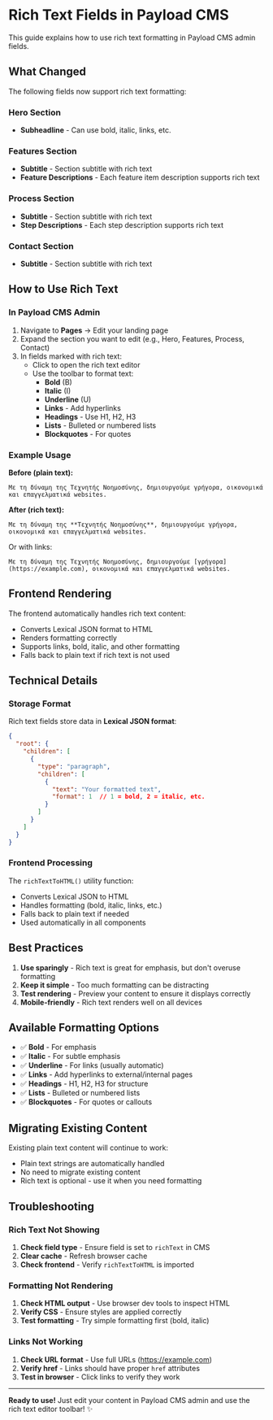 # Rich Text Fields in Payload CMS

This guide explains how to use rich text formatting in Payload CMS admin fields.

## What Changed

The following fields now support rich text formatting:

### Hero Section
- **Subheadline** - Can use bold, italic, links, etc.

### Features Section
- **Subtitle** - Section subtitle with rich text
- **Feature Descriptions** - Each feature item description supports rich text

### Process Section
- **Subtitle** - Section subtitle with rich text
- **Step Descriptions** - Each step description supports rich text

### Contact Section
- **Subtitle** - Section subtitle with rich text

## How to Use Rich Text

### In Payload CMS Admin

1. Navigate to **Pages** → Edit your landing page
2. Expand the section you want to edit (e.g., Hero, Features, Process, Contact)
3. In fields marked with rich text:
   - Click to open the rich text editor
   - Use the toolbar to format text:
     - **Bold** (B)
     - **Italic** (I)
     - **Underline** (U)
     - **Links** - Add hyperlinks
     - **Headings** - Use H1, H2, H3
     - **Lists** - Bulleted or numbered lists
     - **Blockquotes** - For quotes

### Example Usage

**Before (plain text):**
```
Με τη δύναμη της Τεχνητής Νοημοσύνης, δημιουργούμε γρήγορα, οικονομικά και επαγγελματικά websites.
```

**After (rich text):**
```
Με τη δύναμη της **Τεχνητής Νοημοσύνης**, δημιουργούμε γρήγορα, οικονομικά και επαγγελματικά websites.
```

Or with links:
```
Με τη δύναμη της Τεχνητής Νοημοσύνης, δημιουργούμε [γρήγορα](https://example.com), οικονομικά και επαγγελματικά websites.
```

## Frontend Rendering

The frontend automatically handles rich text content:
- Converts Lexical JSON format to HTML
- Renders formatting correctly
- Supports links, bold, italic, and other formatting
- Falls back to plain text if rich text is not used

## Technical Details

### Storage Format

Rich text fields store data in **Lexical JSON format**:
```json
{
  "root": {
    "children": [
      {
        "type": "paragraph",
        "children": [
          {
            "text": "Your formatted text",
            "format": 1  // 1 = bold, 2 = italic, etc.
          }
        ]
      }
    ]
  }
}
```

### Frontend Processing

The `richTextToHTML()` utility function:
- Converts Lexical JSON to HTML
- Handles formatting (bold, italic, links, etc.)
- Falls back to plain text if needed
- Used automatically in all components

## Best Practices

1. **Use sparingly** - Rich text is great for emphasis, but don't overuse formatting
2. **Keep it simple** - Too much formatting can be distracting
3. **Test rendering** - Preview your content to ensure it displays correctly
4. **Mobile-friendly** - Rich text renders well on all devices

## Available Formatting Options

- ✅ **Bold** - For emphasis
- ✅ **Italic** - For subtle emphasis
- ✅ **Underline** - For links (usually automatic)
- ✅ **Links** - Add hyperlinks to external/internal pages
- ✅ **Headings** - H1, H2, H3 for structure
- ✅ **Lists** - Bulleted or numbered lists
- ✅ **Blockquotes** - For quotes or callouts

## Migrating Existing Content

Existing plain text content will continue to work:
- Plain text strings are automatically handled
- No need to migrate existing content
- Rich text is optional - use it when you need formatting

## Troubleshooting

### Rich Text Not Showing

1. **Check field type** - Ensure field is set to `richText` in CMS
2. **Clear cache** - Refresh browser cache
3. **Check frontend** - Verify `richTextToHTML` is imported

### Formatting Not Rendering

1. **Check HTML output** - Use browser dev tools to inspect HTML
2. **Verify CSS** - Ensure styles are applied correctly
3. **Test formatting** - Try simple formatting first (bold, italic)

### Links Not Working

1. **Check URL format** - Use full URLs (https://example.com)
2. **Verify href** - Links should have proper `href` attributes
3. **Test in browser** - Click links to verify they work

---

**Ready to use!** Just edit your content in Payload CMS admin and use the rich text editor toolbar! ✨

